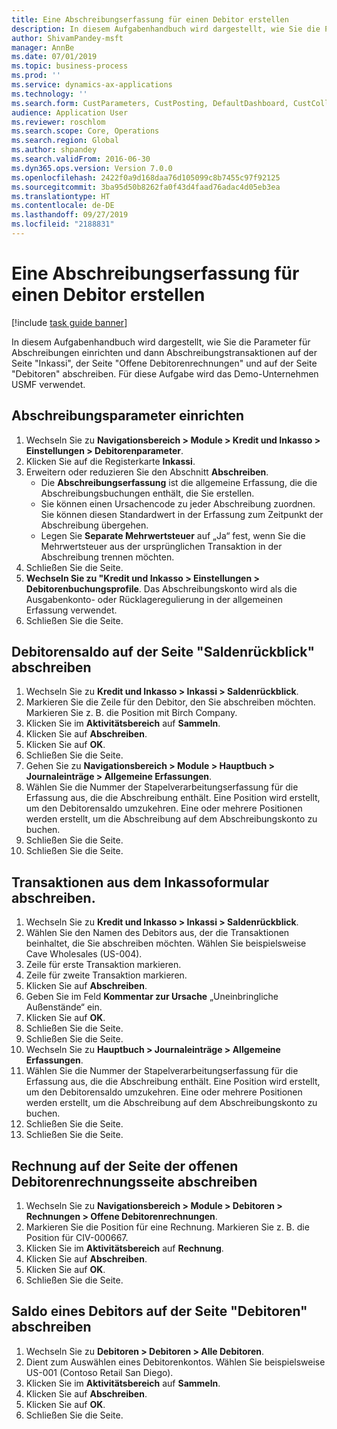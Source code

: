```yaml
---
title: Eine Abschreibungserfassung für einen Debitor erstellen
description: In diesem Aufgabenhandbuch wird dargestellt, wie Sie die Parameter für Abschreibungen einrichten und dann Abschreibungstransaktionen auf der Seite "Inkassi", der Seite "Offene Debitorenrechnungen" und auf der Seite "Debitoren" abschreiben.
author: ShivamPandey-msft
manager: AnnBe
ms.date: 07/01/2019
ms.topic: business-process
ms.prod: ''
ms.service: dynamics-ax-applications
ms.technology: ''
ms.search.form: CustParameters, CustPosting, DefaultDashboard, CustCollectionsPoolsListPage, CustWriteOff, LedgerJournalTable, LedgerJournalTransDaily, CustCollections, CustOpenInvoicesListPage, CustTable
audience: Application User
ms.reviewer: roschlom
ms.search.scope: Core, Operations
ms.search.region: Global
ms.author: shpandey
ms.search.validFrom: 2016-06-30
ms.dyn365.ops.version: Version 7.0.0
ms.openlocfilehash: 2422f0a9d168daa76d105099c8b7455c97f92125
ms.sourcegitcommit: 3ba95d50b8262fa0f43d4faad76adac4d05eb3ea
ms.translationtype: HT
ms.contentlocale: de-DE
ms.lasthandoff: 09/27/2019
ms.locfileid: "2188831"
---
```

# <a name="create-a-write-off-journal-for-a-customer"></a>Eine Abschreibungserfassung für einen Debitor erstellen

[!include [task guide banner](../../includes/task-guide-banner.md)]

In diesem Aufgabenhandbuch wird dargestellt, wie Sie die Parameter für Abschreibungen einrichten und dann Abschreibungstransaktionen auf der Seite "Inkassi", der Seite "Offene Debitorenrechnungen" und auf der Seite "Debitoren" abschreiben. Für diese Aufgabe wird das Demo-Unternehmen USMF verwendet.


## <a name="set-up-the-write-off-parameters"></a>Abschreibungsparameter einrichten
1. Wechseln Sie zu **Navigationsbereich > Module > Kredit und Inkasso > Einstellungen > Debitorenparameter**.
2. Klicken Sie auf die Registerkarte **Inkassi**.
3. Erweitern oder reduzieren Sie den Abschnitt **Abschreiben**.
    - Die **Abschreibungserfassung** ist die allgemeine Erfassung, die die Abschreibungsbuchungen enthält, die Sie erstellen.  
    - Sie können einen Ursachencode zu jeder Abschreibung zuordnen. Sie können diesen Standardwert in der Erfassung zum Zeitpunkt der Abschreibung übergehen.  
    - Legen Sie **Separate Mehrwertsteuer** auf „Ja“ fest, wenn Sie die Mehrwertsteuer aus der ursprünglichen Transaktion in der Abschreibung trennen möchten.  
4. Schließen Sie die Seite.
5. **Wechseln Sie zu "Kredit und Inkasso > Einstellungen > Debitorenbuchungsprofile**. Das Abschreibungskonto wird als die Ausgabenkonto- oder Rücklageregulierung in der allgemeinen Erfassung verwendet.
6. Schließen Sie die Seite.

## <a name="write-off-a-customer-balance-from-the-aged-balances-page"></a>Debitorensaldo auf der Seite "Saldenrückblick" abschreiben
1. Wechseln Sie zu **Kredit und Inkasso > Inkassi > Saldenrückblick**.
2. Markieren Sie die Zeile für den Debitor, den Sie abschreiben möchten. Markieren Sie z. B. die Position mit Birch Company.
3. Klicken Sie im **Aktivitätsbereich** auf **Sammeln**.
4. Klicken Sie auf **Abschreiben**.
5. Klicken Sie auf **OK**.
6. Schließen Sie die Seite.
7. Gehen Sie zu **Navigationsbereich > Module > Hauptbuch > Journaleinträge > Allgemeine Erfassungen**.
8. Wählen Sie die Nummer der Stapelverarbeitungserfassung für die Erfassung aus, die die Abschreibung enthält. Eine Position wird erstellt, um den Debitorensaldo umzukehren. Eine oder mehrere Positionen werden erstellt, um die Abschreibung auf dem Abschreibungskonto zu buchen.  
9. Schließen Sie die Seite.
10. Schließen Sie die Seite.

## <a name="write-off-transactions-from-the-collections-form"></a>Transaktionen aus dem Inkassoformular abschreiben.
1. Wechseln Sie zu **Kredit und Inkasso > Inkassi > Saldenrückblick**.
2. Wählen Sie den Namen des Debitors aus, der die Transaktionen beinhaltet, die Sie abschreiben möchten. Wählen Sie beispielsweise Cave Wholesales (US-004).
3. Zeile für erste Transaktion markieren.
4. Zeile für zweite Transaktion markieren.
5. Klicken Sie auf **Abschreiben**.
6. Geben Sie im Feld **Kommentar zur Ursache** „Uneinbringliche Außenstände“ ein.
7. Klicken Sie auf **OK**.
8. Schließen Sie die Seite.
9. Schließen Sie die Seite.
10. Wechseln Sie zu **Hauptbuch > Journaleinträge > Allgemeine Erfassungen**.
11. Wählen Sie die Nummer der Stapelverarbeitungserfassung für die Erfassung aus, die die Abschreibung enthält. Eine Position wird erstellt, um den Debitorensaldo umzukehren. Eine oder mehrere Positionen werden erstellt, um die Abschreibung auf dem Abschreibungskonto zu buchen.  
12. Schließen Sie die Seite.
13. Schließen Sie die Seite.

## <a name="write-off-an-invoice-from-the-open-customers-invoices-page"></a>Rechnung auf der Seite der offenen Debitorenrechnungsseite abschreiben
1. Wechseln Sie zu **Navigationsbereich > Module > Debitoren > Rechnungen > Offene Debitorenrechnungen**.
2. Markieren Sie die Position für eine Rechnung. Markieren Sie z. B. die Position für CIV-000667.
3. Klicken Sie im **Aktivitätsbereich** auf **Rechnung**.
4. Klicken Sie auf **Abschreiben**.
5. Klicken Sie auf **OK**.
6. Schließen Sie die Seite.

## <a name="write-off-a-customer-balance-from-the-customer-page"></a>Saldo eines Debitors auf der Seite "Debitoren" abschreiben
1. Wechseln Sie zu **Debitoren > Debitoren > Alle Debitoren**.
2. Dient zum Auswählen eines Debitorenkontos. Wählen Sie beispielsweise US-001 (Contoso Retail San Diego).
3. Klicken Sie im **Aktivitätsbereich** auf **Sammeln**.
4. Klicken Sie auf **Abschreiben**.
5. Klicken Sie auf **OK**.
6. Schließen Sie die Seite.

